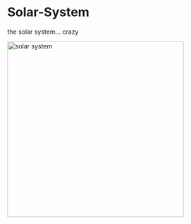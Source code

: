 # Solar-System
the solar system... crazy

<img src="https://cdn.mos.cms.futurecdn.net/YMtayWGwpiau57vwqDrDad.jpg" alt="solar system" width="400"/>
